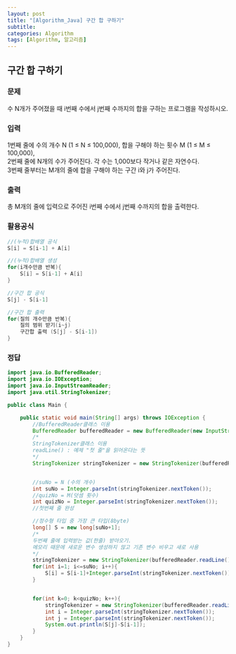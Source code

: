 ```yaml
---
layout: post
title: "[Algorithm_Java] 구간 합 구하기"
subtitle: 
categories: Algorithm
tags: [Algorithm, 알고리즘]
--- 
```

## 구간 합 구하기
### 문제
수 N개가 주어졌을 때 i번째 수에서 j번째 수까지의 합을 구하는 프로그램을 작성하시오.

### 입력
1번째 줄에 수의 개수 N (1 ≤ N ≤ 100,000), 합을 구해야 하는 횟수 M (1 ≤ M ≤ 100,000),  
2번째 줄에 N개의 수가 주어진다. 각 수는 1,000보다 작거나 같은 자연수다.  
3번째 줄부터는 M개의 줄에 합을 구해야 하는 구간 i와 j가 주어진다.  

### 출력
총 M개의 줄에 입력으로 주어진 i번째 수에서 j번째 수까지의 합을 출력한다.

### 활용공식
```JAVA
//(누적)합배열 공식
S[i] = S[i-1] + A[i]

//(누적)합배열 생성
for(i개수만큼 반복){
    S[i] = S[i-1] + A[i]
}

//구간 합 공식
S[j] - S[i-1]

//구간 합 출력
for(질의 개수만큼 반복){
    질의 범위 받기(i~j)
    구간합 출력 (S[j] - S[i-1])
}
```

### 정답
```JAVA
import java.io.BufferedReader;
import java.io.IOException;
import java.io.InputStreamReader;
import java.util.StringTokenizer;

public class Main {

	public static void main(String[] args) throws IOException {
        //BufferedReader클래스 이용
        BufferedReader bufferedReader = new BufferedReader(new InputStreamReader(System.in)); 
        /*
        StringTokenizer클래스 이용
        readLine() : 예제 "첫 줄"을 읽어온다는 뜻
        */
        StringTokenizer stringTokenizer = new StringTokenizer(bufferedReader.readLine());


        //suNo = N (수의 개수)
        int suNo = Integer.parseInt(stringTokenizer.nextToken());
        //quizNo = M(덧셈 횟수)
        int quizNo = Integer.parseInt(stringTokenizer.nextToken());
        //첫번째 줄 완성

        //정수형 타입 중 가장 큰 타입(8byte)
        long[] S = new long[suNo+1];
        /*
        두번째 줄에 입력받는 값(한줄) 받아오기. 
        메모리 때문에 새로운 변수 생성하지 않고 기존 변수 비우고 새로 사용
        */
        stringTokenizer = new StringTokenizer(bufferedReader.readLine());
        for(int i=1; i<=suNo; i++){
            S[i] = S[i-1]+Integer.parseInt(stringTokenizer.nextToken());
        }


        for(int k=0; k<quizNo; k++){
            stringTokenizer = new StringTokenizer(bufferedReader.readLine());
            int i = Integer.parseInt(stringTokenizer.nextToken());
            int j = Integer.parseInt(stringTokenizer.nextToken());
            System.out.println(S[j]-S[i-1]);
        }
    }
}
```
